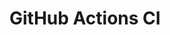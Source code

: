 # GitHub Actions CI
































































































































































































































































































































































































































































































































































































































































































































































































































